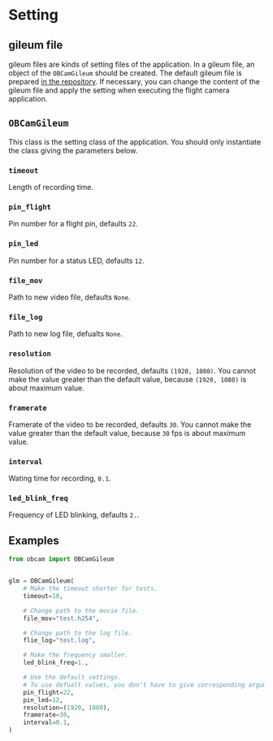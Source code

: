 # Setting

## gileum file

gileum files are kinds of setting files of the application. In a gileum file, an object of the `OBCamGileum` should be created. The default gileum file is prepared [in the repository](https://github.com/FROM-THE-EARTH/obcam/blob/main/glm.py). If necessary, you can change the content of the gileum file and apply the setting when executing the flight camera application.

## `OBCamGileum`

This class is the setting class of the application. You should only instantiate the class giving the parameters below.

### `timeout`

Length of recording time.

### `pin_flight`

Pin number for a flight pin, defaults `22`.

### `pin_led`

Pin number for a status LED, defaults `12`.

### `file_mov`

Path to new video file, defaults `None`.

### `file_log`

Path to new log file, defualts `None`.

### `resolution`

Resolution of the video to be recorded, defaults `(1920, 1080)`. You cannot make the value greater than the default value, because `(1920, 1080)` is about maximum value.


### `framerate`

Framerate of the video to be recorded, defaults `30`. You cannot make the value greater than the default value, because `30` fps is about maximum value.

### `interval`

Wating time for recording, `0.1`.

### `led_blink_freq`

Frequency of LED blinking, defaults `2.`.

## Examples

```python
from obcam import OBCamGileum


glm = OBCamGileum(
    # Make the timeout shorter for tests.
    timeout=10,

    # Change path to the movie file.
    file_mov="test.h254",

    # Change path to the log file.
    flie_log="test.log",

    # Make the frequency smaller.
    led_blink_freq=1.,

    # Use the default settings.
    # To use defualt values, you don't have to give corresponding arguments.
    pin_flight=22,
    pin_led=12,
    resolution=(1920, 1080),
    framerate=30,
    interval=0.1,
)
```
